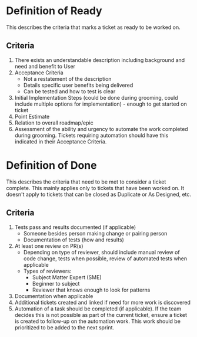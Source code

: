 # Definition of Ready

This describes the criteria that marks a ticket as ready to be worked on.

## Criteria

1. There exists an understandable description including background and need and benefit to User
1. Acceptance Criteria
   - Not a restatement of the description
   - Details specific user benefits being delivered
   - Can be tested and how to test is clear
1. Initial Implementation Steps (could be done during grooming, could include multiple options for implementation) - enough to get started on ticket
1. Point Estimate
1. Relation to overall roadmap/epic
1. Assessment of the ability and urgency to automate the work completed during grooming. Tickets requiring automation should have this indicated in their Acceptance Criteria.

# Definition of Done

This describes the criteria that need to be met to consider a ticket complete. This mainly applies only to tickets that have been worked on. It doesn't apply to tickets that can be closed as Duplicate or As Designed, etc.

## Criteria

1. Tests pass and results documented (if applicable)
   - Someone besides person making change or pairing person
   - Documentation of tests (how and results)
1. At least one review on PR(s)
   - Depending on type of reviewer, should include manual review of code change, tests when possible, review of automated tests when applicable
   - Types of reviewers:
     - Subject Matter Expert (SME)
     - Beginner to subject
     - Reviewer that knows enough to look for patterns
1. Documentation when applicable
1. Additional tickets created and linked if need for more work is discovered
1. Automation of a task should be completed (if applicable). If the team decides this is not possible as part of the current ticket, ensure a ticket is created to follow-up on the automation work. This work should be prioritized to be added to the next sprint.
